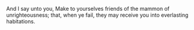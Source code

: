 And I say unto you, Make to yourselves friends of the mammon of unrighteousness; that, when ye fail, they may receive you into everlasting habitations.
